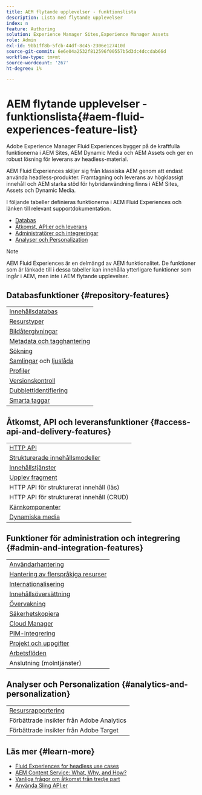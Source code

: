 ```yaml
---
title: AEM flytande upplevelser - funktionslista
description: Lista med flytande upplevelser
index: n
feature: Authoring
solution: Experience Manager Sites,Experience Manager Assets
role: Admin
exl-id: 9bb1ff8b-5fcb-44df-8c45-2306e127410d
source-git-commit: 6e6e04a2532f812596f00557b5d3dc4dccdab66d
workflow-type: tm+mt
source-wordcount: '267'
ht-degree: 1%

---
```


# AEM flytande upplevelser - funktionslista{#aem-fluid-experiences-feature-list}

Adobe Experience Manager Fluid Experiences bygger på de kraftfulla funktionerna i AEM Sites, AEM Dynamic Media och AEM Assets och ger en robust lösning för leverans av headless-material.

AEM Fluid Experiences skiljer sig från klassiska AEM genom att endast använda headless-produkter. Framtagning och leverans av högklassigt innehåll och AEM starka stöd för hybridanvändning finns i AEM Sites, Assets och Dynamic Media.

I följande tabeller definieras funktionerna i AEM Fluid Experiences och länken till relevant supportdokumentation.

* [Databas](#repository-features)
* [Åtkomst, API:er och leverans](#access-api-and-delivery-features)
* [Administratörer och integreringar](#admin-and-integration-features)
* [Analyser och Personalization](#analytics-and-personalization)

>[!NOTE]
>
>AEM Fluid Experiences är en delmängd av AEM funktionalitet. De funktioner som är länkade till i dessa tabeller kan innehålla ytterligare funktioner som ingår i AEM, men inte i AEM flytande upplevelser.

## Databasfunktioner {#repository-features}

|  |
|---|
| [Innehållsdatabas](/help/assets/manage-assets.md) |
| [Resurstyper](/help/assets/assets-formats.md) |
| [Bildåtergivningar](/help/assets/image-presets.md) |
| [Metadata och tagghantering](/help/assets/metadata.md) |
| [Sökning](/help/assets/manage-assets.md) |
| [Samlingar](/help/assets/manage-assets.md) och [ljuslåda](/help/assets/light-box.md) |
| [Profiler](/help/assets/processing-profiles.md) |
| [Versionskontroll](/help/assets/manage-assets.md) |
| [Dubblettidentifiering](/help/assets/duplicate-detection.md) |
| [Smarta taggar](/help/assets/enhanced-smart-tags.md) |

## Åtkomst, API och leveransfunktioner {#access-api-and-delivery-features}

|  |
|---|
| [HTTP API](/help/assets/mac-api-assets.md) |
| [Strukturerade innehållsmodeller](/help/assets/content-fragments/content-fragments.md) |
| [Innehållstjänster](https://experienceleague.adobe.com/docs/experience-manager-learn/getting-started-with-aem-headless/overview.html) |
| [Upplev fragment](/help/sites-authoring/experience-fragments.md) |
| HTTP API för strukturerat innehåll (läs) |
| HTTP API för strukturerat innehåll (CRUD) |
| [Kärnkomponenter](https://experienceleague.adobe.com/docs/experience-manager-core-components/using/introduction.html) |
| [Dynamiska media](/help/assets/dynamic-media.md) |

## Funktioner för administration och integrering {#admin-and-integration-features}

|  |
|---|
| [Användarhantering](/help/sites-administering/user-group-ac-admin.md) |
| [Hantering av flerspråkiga resurser](/help/assets/multilingual-assets.md) |
| [Internationalisering](/help/sites-developing/i18n.md) |
| [Innehållsöversättning](/help/sites-administering/translation.md) |
| [Övervakning](/help/sites-deploying/monitoring-and-maintaining.md) |
| [Säkerhetskopiera](/help/sites-administering/backup-and-restore.md) |
| [Cloud Manager](https://experienceleague.adobe.com/docs/experience-manager-cloud-manager/content/introduction.html) |
| [PIM-integrering](/help/sites-authoring/managing-product-information.md) |
| [Projekt och uppgifter](/help/sites-authoring/projects.md) |
| [Arbetsflöden](/help/sites-administering/workflows-starting.md) |
| Anslutning (molntjänster) |

## Analyser och Personalization {#analytics-and-personalization}

|  |
|---|
| [Resursrapportering](/help/assets/asset-reports.md) |
| Förbättrade insikter från Adobe Analytics |
| Förbättrade insikter från Adobe Target |

## Läs mer {#learn-more}

* [Fluid Experiences for headless use cases](https://experienceleague.adobe.com/docs/experience-manager-gems-events/gems/gems2017/aem-headless-usecases.html)
* [AEM Content Service: What, Why, and How?](https://experienceleague.adobe.com/docs/experience-manager-learn/getting-started-with-aem-headless/content-services/overview.html)
* [Vanliga frågor om åtkomst från tredje part](https://experienceleague.adobe.com/docs/experience-manager-learn/getting-started-with-aem-headless/content-services/chapter-7.html)
* [Använda Sling API:er](https://experienceleague.adobe.com/docs/experience-manager-learn/getting-started-wknd-tutorial-develop/project-archetype/component-basics.html#sling-models)
